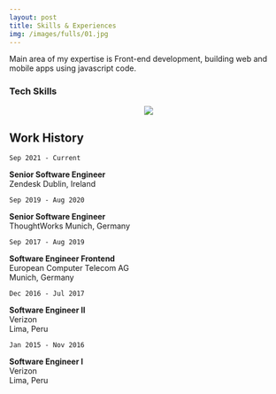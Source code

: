 ```yaml
---
layout: post
title: Skills & Experiences
img: /images/fulls/01.jpg
---
```


Main area of my expertise is Front-end development, building web and mobile apps using javascript code.

### Tech Skills
<p align="center">
  <a href="https://skillicons.dev" style="text-decoration: none; transition: none;">
    <img src="https://skillicons.dev/icons?i=nextjs,react,redux,ts,js,apollo,styledcomponents,tailwind,graphql,jest,cypress,prisma,d3,angular,vercel,git,html,css,pnpm,materialui,sass,bootstrap,webpack,sentry,nodejs,docker,mongodb,rails,kotlin,figma" style="transition: none;" />
  </a>
</p>


## Work History

`Sep 2021 - Current`

**Senior Software Engineer**  
Zendesk
Dublin, Ireland

`Sep 2019 - Aug 2020`

**Senior Software Engineer**  
ThoughtWorks
Munich, Germany

`Sep 2017 - Aug 2019`

**Software Engineer Frontend**  
European Computer Telecom AG  
Munich, Germany

`Dec 2016 - Jul 2017`

**Software Engineer II**  
Verizon  
Lima, Peru

`Jan 2015 - Nov 2016`

**Software Engineer I**  
Verizon  
Lima, Peru
